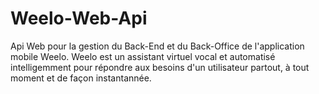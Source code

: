 # Weelo-Web-Api
Api Web pour la gestion du Back-End et du Back-Office de l'application mobile Weelo.
Weelo est un assistant virtuel vocal et automatisé intelligemment pour répondre aux besoins d'un utilisateur partout, à tout moment et de façon instantannée.
